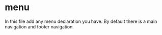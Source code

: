 # menu

In this file add any menu declaration you have.  By default there is a main navigation and footer navigation.